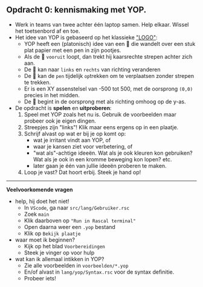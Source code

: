 ## Opdracht 0: kennismaking met YOP.

* Werk in teams van twee achter één laptop samen. Help elkaar. Wissel het toetsenbord af en toe. 
* Het idee van YOP is gebaseerd op het klassieke ["LOGO"](https://nl.wikipedia.org/wiki/Logo_(programmeertaal)): 
   * YOP heeft een (platonisch) idee van een 🐢 die wandelt over een stuk plat papier met een pen in zijn pootjes. 
   * Als de 🐢 `vooruit` loopt, dan trekt hij kaarsrechte strepen achter zich aan.
   * De 🐢 kan naar `links` en `rechts` van richting veranderen
   * De 🐢 kan de `pen` tijdelijk `op`trekken om te verplaatsen zonder strepen te trekken.
   * Er is een XY assenstelsel van -500 tot 500, met de oorsprong `(0,0)` precies in het midden.
   * De 🐢 begint in de oorsprong met als richting omhoog op de y-as.
* De opdracht is **spelen** en **uitproberen**:
   1. Speel met YOP zoals het nu is. Gebruik de voorbeelden maar probeer ook je eigen dingen.
   2. Streepjes zijn "links"! Klik maar eens ergens op in een plaatje.
   2. Schrijf alvast op wat er bij je op komt op:
      * wat je irritant vindt aan YOP, of
      * waar je kansen ziet voor verbetering, of 
      * "wat als"-achtige ideeën. Wat als je ook kleuren kon gebruiken? Wat als je ook in een kromme beweging kon lopen? etc. 
      * later gaan je één van jullie ideeën proberen te maken.
   3. Loop je vast? Dat hoort erbij. Steek je hand op!

---

**Veelvoorkomende vragen**

   * help, hij doet het niet!
      * In `VScode`, ga naar `src/lang/Gebruiker.rsc`
      * Zoek `main`
      * Klik daarboven op `"Run in Rascal terminal"` 
      * Open daarna weer een `.yop` bestand
      * Klik op `Bekijk plaatje`
   * waar moet ik beginnen?
      * Kijk op het blad `Voorbereidingen`
      * Steek je vinger op voor hulp
   * wat kan ik allemaal intikken in YOP?
      * Zie alle voorbeelden in `voorbeelden/*.yop`
      * En/of alvast in `lang/yop/Syntax.rsc` voor de syntax definitie.
      * Probeer iets!